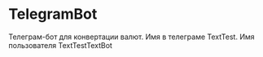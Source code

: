 # TelegramBot
Телеграм-бот для конвертации валют. 
Имя в телеграме TextTest. 
Имя пользователя TextTestTextBot
